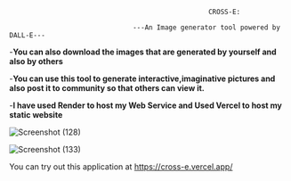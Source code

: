                                                       CROSS-E:

                                   ---An Image generator tool powered by DALL-E---

-**You can also download the images that are generated by yourself and also by others**

-**You can use this tool to generate interactive,imaginative pictures and also post it to community so that others can view it.**

-**I have used Render to host my Web Service and Used Vercel to host my static website**

![Screenshot (128)](https://github.com/user-attachments/assets/d8d0441c-ced7-4e69-9ed9-1244d81e0162)

![Screenshot (133)](https://github.com/user-attachments/assets/5a05186b-c07b-4de3-8203-1203211c9b7a)


You can try out this application at https://cross-e.vercel.app/
